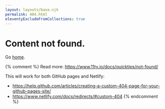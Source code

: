```yaml
---
layout: layouts/base.njk
permalink: 404.html
eleventyExcludeFromCollections: true
---
```


# Content not found.

Go <a href="{{ '/' | url }}">home</a>.

{% comment %}
Read more: https://www.11ty.io/docs/quicktips/not-found/

This will work for both GitHub pages and Netlify:

-   https://help.github.com/articles/creating-a-custom-404-page-for-your-github-pages-site/
-   https://www.netlify.com/docs/redirects/#custom-404
    {% endcomment %}
